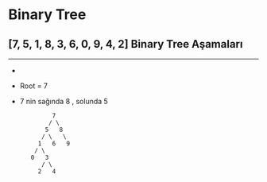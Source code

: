 # Binary Tree
## [7, 5, 1, 8, 3, 6, 0, 9, 4, 2] Binary Tree Aşamaları
---
- 
- Root = 7
- 7 nin sağında 8 , solunda 5 

               7
              / \
             5   8
            / \   \
           1   6   9
          / \
         0   3
            / \
           2   4